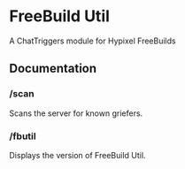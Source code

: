 # FreeBuild Util
A ChatTriggers module for Hypixel FreeBuilds
## Documentation
### /scan
Scans the server for known griefers.
### /fbutil
Displays the version of FreeBuild Util.
